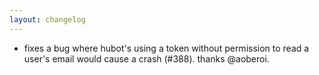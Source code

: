 ```yaml
---
layout: changelog
---
```

  *  fixes a bug where hubot's using a token without permission to read a user's email would
     cause a crash (#388). thanks @aoberoi.
